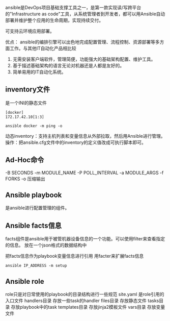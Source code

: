 ansible是DevOps项目基础支撑工具之一，是第一款实现读/写跨平台的"Infrastructure as code"工具，从系统管理者到开发者，都可以用Ansible自动部署并维护整个应用的生命周期，实现持续交付。

可支持云环境应用部署。


优点：
ansible的编排引擎可以出色地完成配置管理、流程控制、资源部署等多方面工作。与其他IT自动化产品相比较
1. 无需安装客户端软件，管理简便，功能强大的基础架构配置、维护工具。
2. 基于描述基础架构的语言无论对机器还是人都是友好的。
3. 简单易用的IT自动化系统。

## inventory文件
是一个INI的静态文件
```
[docker]
172.17.42.10[1:3]
```

```shell
ansible docker -m ping -o
```

动态inventory：支持主机列表和变量信息从外部拉取，然后用Ansible进行管理。
操作：把ansible.cfg文件中的inventory的定义值改成可执行脚本即可。

## Ad-Hoc命令
-B SECONDS
-m MODULE_NAME
-P POLL_INTERVAL
-a MODULE_ARGS
-f FORKS
-o 压缩输出

## Ansible playbook
是ansible进行配置管理的组件。

## Ansible facts信息
facts组件是ansible用于被管机器设备信息的一个功能。可以使用filter来查看指定的信息。
放在一个json格式的数据结构中

把facts信息作为playbook变量信息进行引用
用facter来扩展facts信息
```
ansible IP_ADDRESS -m setup
```
## Ansible role
role只是对日常使用的playbook的目录结构进行一些规范
site.yaml 是role引用的入口文件
handlers目录 存放一些task的handler
files目录 存放静态文件
tasks目录 存放playbook中的task
templates目录 存放jinja2模板文件
vars目录 存放变量文件
